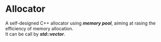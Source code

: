 # Allocator
A self-designed C++ allocator using ***memory pool***, aiming at rasing the efficiency of memory allocation.<br>
It can be  call by ***std::vector***.<br>
